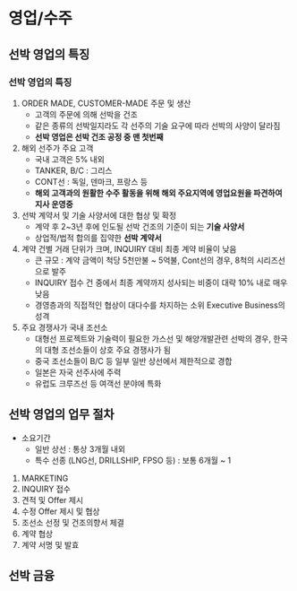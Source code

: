 # 영업/수주

## 선박 영업의 특징

### 선박 영업의 특징
1. ORDER MADE, CUSTOMER-MADE 주문 및 생산
    - 고객의 주문에 의해 선박을 건조
    - 같은 종류의 선박일지라도 각 선주의 기술 요구에 따라 선박의 사양이 달라짐
    - **선박 영업은 선박 건조 공정 중 맨 첫번째**
2. 해외 선주가 주요 고객
    - 국내 고객은 5% 내외
    - TANKER, B/C : 그리스
    - CONT선 : 독일, 덴마크, 프랑스 등
    - **해외 고객과의 원활한 수주 활동을 위해 해외 주요지역에 영업요원을 파견하여 지사 운영중**
3. 선박 계약서 및 기술 사양서에 대한 협상 및 확정
    - 계약 후 2~3년 후에 인도될 선박 건조의 기준이 되는 **기술 사양서**
    - 상업적/법적 합의를 집약한 **선박 계약서**
4. 계약 건별 거래 단위가 크며, INQUIRY 대비 최종 계약 비율이 낮음
    - 큰 규모 : 계약 금액이 척당 5천만불 ~ 5억불, Cont선의 경우, 8척의 시리즈선으로 발주
    - INQUIRY 접수 건 중에서 최종 계약까지 성사되는 비중이 대략 10% 내로 매우 낮음
    - 경영층과의 직접적인 협상이 대다수를 차지하는 소위 Executive Business의 성격
5. 주요 경쟁사가 국내 조선소
    - 대형선 프로젝트와 기술력이 필요한 가스선 및 해양개발관련 선박의 경우, 한국의 대형 조선소들이 상호 주요 경쟁사가 됨
    - 중국 조선소들이 B/C 등 일부 일반 상선에서 제한적으로 경합
    - 일본은 자국 선주사에 주력
    - 유럽도 크루즈선 등 여객선 분야에 특화
## 선박 영업의 업무 절차
- 소요기간
    - 일반 상선 : 통상 3개월 내외
    - 특수 선종 (LNG선, DRILLSHIP, FPSO 등) : 보통 6개월 ~ 1
1. MARKETING
2. INQUIRY 접수
3. 견적 및 Offer 제시
4. 수정 Offer 제시 및 협상
5. 조선소 선정 및 건조의향서 체결
6. 계약 협상
7. 계약 서명 및 발효
## 선박 금융


